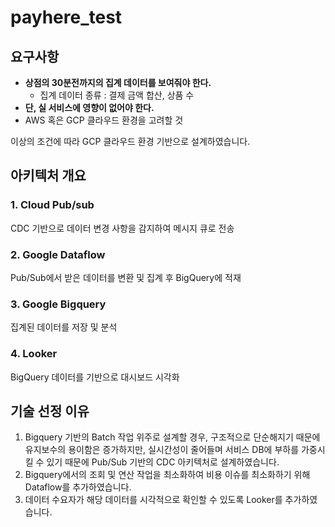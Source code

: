 # payhere_test

## 요구사항
  - **상점의 30분전까지의 집계 데이터를 보여줘야 한다.**
      - 집계 데이터 종류 : 결제 금액 합산, 상품 수
  - **단, 실 서비스에 영향이 없어야 한다.**
  - AWS 혹은 GCP 클라우드 환경을 고려할 것

이상의 조건에 따라 GCP 클라우드 환경 기반으로 설계하였습니다.

## 아키텍처 개요

### 1. Cloud Pub/sub
CDC 기반으로 데이터 변경 사항을 감지하여 메시지 큐로 전송
### 2. Google Dataflow
Pub/Sub에서 받은 데이터를 변환 및 집계 후 BigQuery에 적재
### 3. Google Bigquery
집계된 데이터를 저장 및 분석
### 4. Looker 
BigQuery 데이터를 기반으로 대시보드 시각화

## 기술 선정 이유

1. Bigquery 기반의 Batch 작업 위주로 설계할 경우, 구조적으로 단순해지기 때문에 유지보수의 용이함은 증가하지만, 실시간성이 줄어들며 서비스 DB에 부하를 가중시킬 수 있기 때문에 Pub/Sub 기반의 CDC 아키텍처로 설계하였습니다.
2. Bigquery에서의 조회 및 연산 작업을 최소화하여 비용 이슈를 최소화하기 위해 Dataflow를 추가하였습니다.
3. 데이터 수요자가 해당 데이터를 시각적으로 확인할 수 있도록 Looker를 추가하였습니다.
